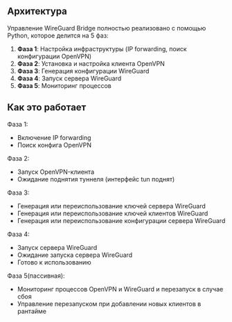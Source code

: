 ## Архитектура

Управление WireGuard Bridge полностью реализовано с помощью Python, которое делится на 5 фаз:

1. **Фаза 1**: Настройка инфраструктуры (IP forwarding, поиск конфигурации OpenVPN)
2. **Фаза 2**: Установка и настройка клиента OpenVPN
3. **Фаза 3**: Генерация конфигурации WireGuard
4. **Фаза 4**: Запуск сервера WireGuard
5. **Фаза 5**: Мониторинг процессов

## Как это работает

Фаза 1:

- Включение IP forwarding
- Поиск конфига OpenVPN

Фаза 2:

- Запуск OpenVPN-клиента
- Ожидание поднятия туннеля (интерфейс tun поднят)

Фаза 3:

- Генерация или переиспользование ключей сервера WireGuard
- Генерация или переиспользование ключей клиентов WireGuard
- Генерация или переиспользование конфигурации сервера WireGuard

Фаза 4:

- Запуск сервера WireGuard
- Ожидание запуска сервера WireGuard
- Готово к использованию

Фаза 5(пассивная):

- Мониторинг процессов OpenVPN и WireGuard и перезапуск в случае сбоя
- Управление перезапуском при добавлении новых клиентов в рантайме
